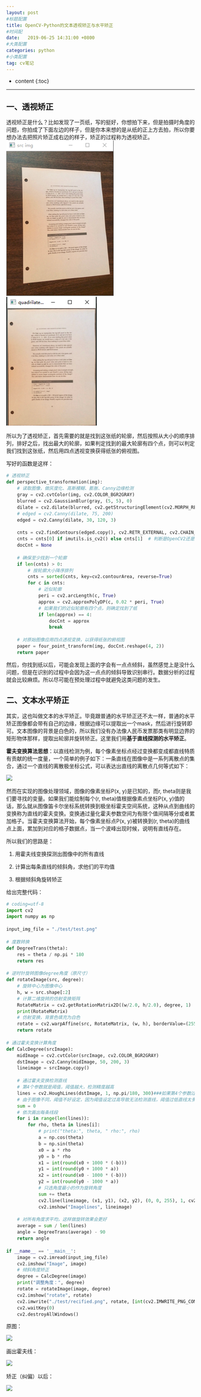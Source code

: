 ```yaml
---
layout: post
#标题配置
title: OpenCV-Python的文本透视矫正与水平矫正
#时间配
date:   2019-06-25 14:31:00 +0800
#大类配置
categories: python
#小类配置
tag: cv笔记
---
```


* content
{:toc}

---

## 一、透视矫正

透视矫正是什么？比如发现了一页纸，写的挺好，你想拍下来，但是拍摄时角度的问题，你拍成了下面左边的样子，但是你本来想的是从纸的正上方去拍，所以你要想办法去把照片矫正成右边的样子，矫正的过程称为透视矫正。
![](/styles/images/2019-06-25-hough-transform/1.png)![](/styles/images/2019-06-25-hough-transform/2.png)

所以为了透视矫正，首先需要的就是找到这张纸的轮廓，然后按照从大小的顺序排列，排好之后，找出最大的轮廓，如果判定找到的最大轮廓有四个点，则可以判定我们找到这张纸，然后用四点透视变换获得纸张的俯视图。

写好的函数是这样：

```Python
# 透视矫正
def perspective_transformation(img):
    # 读取图像，做灰度化、高斯模糊、膨胀、Canny边缘检测
    gray = cv2.cvtColor(img, cv2.COLOR_BGR2GRAY)
    blurred = cv2.GaussianBlur(gray, (5, 5), 0)
    dilate = cv2.dilate(blurred, cv2.getStructuringElement(cv2.MORPH_RECT, (3, 3)))
    # edged = cv2.Canny(dilate, 75, 200)
    edged = cv2.Canny(dilate, 30, 120, 3)
 
    cnts = cv2.findContours(edged.copy(), cv2.RETR_EXTERNAL, cv2.CHAIN_APPROX_SIMPLE)
    cnts = cnts[0] if imutils.is_cv2() else cnts[1]  # 判断是OpenCV2还是OpenCV3
    docCnt = None
 
    # 确保至少找到一个轮廓
    if len(cnts) > 0:
        # 按轮廓大小降序排列
        cnts = sorted(cnts, key=cv2.contourArea, reverse=True)
        for c in cnts:
            # 近似轮廓
            peri = cv2.arcLength(c, True)
            approx = cv2.approxPolyDP(c, 0.02 * peri, True)
            # 如果我们的近似轮廓有四个点，则确定找到了纸
            if len(approx) == 4:
                docCnt = approx
                break
 
    # 对原始图像应用四点透视变换，以获得纸张的俯视图
    paper = four_point_transform(img, docCnt.reshape(4, 2))
    return paper
```

然后，你找到纸以后，可能会发现上面的字会有一点点倾斜，虽然感觉上是没什么问题，但是在识别的过程中会因为这一点点的倾斜导致识别串行。数据分析的过程就会比较麻烦。所以尽可能在预处理过程中就避免这类问题的发生。

## 二、文本水平矫正
其实，这也叫做文本的水平矫正。毕竟跟普通的水平矫正还不太一样，普通的水平矫正图像都会带有自己的边缘，根据边缘可以提取出一个mask，然后进行旋转即可。文本图像的背景是白色的，所以我们没有办法像人民币发票那类有明显边界的矩形物体那样，提取出轮廓并旋转矫正。这里我们用**基于直线探测的水平矫正**。

**霍夫变换算法思想**：以直线检测为例，每个像素坐标点经过变换都变成都直线特质有贡献的统一度量，一个简单的例子如下：一条直线在图像中是一系列离散点的集合，通过一个直线的离散极坐标公式，可以表达出直线的离散点几何等式如下：

![](/styles/images/2019-06-25/3.png)

然而在实现的图像处理领域，图像的像素坐标P(x, y)是已知的，而r, theta则是我们要寻找的变量。如果我们能绘制每个(r, theta)值根据像素点坐标P(x, y)值的话，那么就从图像笛卡尔坐标系统转换到极坐标霍夫空间系统，这种从点到曲线的变换称为直线的霍夫变换。变换通过量化霍夫参数空间为有限个值间隔等分或者累加格子。当霍夫变换算法开始，每个像素坐标点P(x, y)被转换到(r, theta)的曲线点上面，累加到对应的格子数据点，当一个波峰出现时候，说明有直线存在。

所以我们的思路是：

1. 用霍夫线变换探测出图像中的所有直线

2. 计算出每条直线的倾斜角，求他们的平均值

3. 根据倾斜角旋转矫正

给出完整代码：

```Python
# coding=utf-8
import cv2
import numpy as np
 
input_img_file = "./test/test.png"
 
# 度数转换
def DegreeTrans(theta):
    res = theta / np.pi * 180
    return res
 
# 逆时针旋转图像degree角度（原尺寸）
def rotateImage(src, degree):
    # 旋转中心为图像中心
    h, w = src.shape[:2]
    # 计算二维旋转的仿射变换矩阵
    RotateMatrix = cv2.getRotationMatrix2D((w/2.0, h/2.0), degree, 1)
    print(RotateMatrix)
    # 仿射变换，背景色填充为白色
    rotate = cv2.warpAffine(src, RotateMatrix, (w, h), borderValue=(255, 255, 255))
    return rotate
 
# 通过霍夫变换计算角度
def CalcDegree(srcImage):
    midImage = cv2.cvtColor(srcImage, cv2.COLOR_BGR2GRAY)
    dstImage = cv2.Canny(midImage, 50, 200, 3)
    lineimage = srcImage.copy()
 
    # 通过霍夫变换检测直线
    # 第4个参数就是阈值，阈值越大，检测精度越高
    lines = cv2.HoughLines(dstImage, 1, np.pi/180, 300)###如果第4个参数过小，有些（例如垂直）无法矫正
    # 由于图像不同，阈值不好设定，因为阈值设定过高导致无法检测直线，阈值过低直线太多，速度很慢
    sum = 0
    # 依次画出每条线段
    for i in range(len(lines)):
        for rho, theta in lines[i]:
            # print("theta:", theta, " rho:", rho)
            a = np.cos(theta)
            b = np.sin(theta)
            x0 = a * rho
            y0 = b * rho
            x1 = int(round(x0 + 1000 * (-b)))
            y1 = int(round(y0 + 1000 * a))
            x2 = int(round(x0 - 1000 * (-b)))
            y2 = int(round(y0 - 1000 * a))
            # 只选角度最小的作为旋转角度
            sum += theta
            cv2.line(lineimage, (x1, y1), (x2, y2), (0, 0, 255), 1, cv2.LINE_AA)
            cv2.imshow("Imagelines", lineimage)
 
    # 对所有角度求平均，这样做旋转效果会更好
    average = sum / len(lines)
    angle = DegreeTrans(average) - 90
    return angle
 
if __name__ == '__main__':
    image = cv2.imread(input_img_file)
    cv2.imshow("Image", image)
    # 倾斜角度矫正
    degree = CalcDegree(image)
    print("调整角度：", degree)
    rotate = rotateImage(image, degree)
    cv2.imshow("rotate", rotate)
    cv2.imwrite("./test/recified.png", rotate, [int(cv2.IMWRITE_PNG_COMPRESSION), 0])
    cv2.waitKey(0)
    cv2.destroyAllWindows()
```

原图：

![](/styles/images/2019-06-25/test.png)

画出霍夫线：

![](/styles/images/2019-06-25/houghlines.jpg)

矫正（纠偏）以后：

![](/styles/images/2019-06-25/recified.png)


